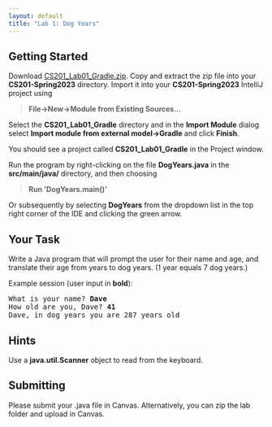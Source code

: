 ```yaml
---
layout: default
title: "Lab 1: Dog Years"
---
```


## Getting Started

Download [CS201\_Lab01\_Gradle.zip](CS201_Lab01_Gradle.zip). Copy and extract the zip file into your **CS201-Spring2023** directory. Import it into your **CS201-Spring2023** IntelliJ project using

> **File&rarr;New&rarr;Module from Existing Sources...**

Select the **CS201\_Lab01\_Gradle** directory and in the **Import Module** dialog select **Import module from external model&rarr;Gradle** and click **Finish**.

You should see a project called **CS201\_Lab01\_Gradle** in the Project window.

Run the program by right-clicking on the file **DogYears.java** in the **src/main/java/** directory, and then choosing

> **Run 'DogYears.main()'**

Or subsequently by selecting **DogYears** from the dropdown list in the top right corner of the IDE and clicking the green arrow.

## Your Task

Write a Java program that will prompt the user for their name and age, and translate their age from years to dog years. (1 year equals 7 dog years.)

Example session (user input in **bold**):

<pre>
What is your name? <b>Dave</b>
How old are you, Dave? <b>41</b>
Dave, in dog years you are 287 years old
</pre>

## Hints

Use a **java.util.Scanner** object to read from the keyboard.

## Submitting

Please submit your .java file in Canvas. Alternatively, you can zip the lab folder and upload in Canvas.

<!--
When you are done, submit the lab to the Marmoset server using the Terminal window in IntelliJ (click **Terminal** at the bottom left of the IDE). Navigate to the directory using

<pre>
$ <b>cd CS201_Lab01_Gradle</b>
CS201-Spring2023/CS201_Lab01_Gradle
$ <b>make submit</b>
</pre>

Enter your [Marmoset](https://cs.ycp.edu/marmoset) username and password, if successful you should see

<pre>
######################################################################
              >>>>>>>> Successful submission! <<<<<<<<<

Make sure that you log into the marmoset server to manually
check that the files you submitted are correct.

Details:

         Semester:   Fall 2022
         Course:     CS 201
         Assignment: lab01

######################################################################
</pre>
-->